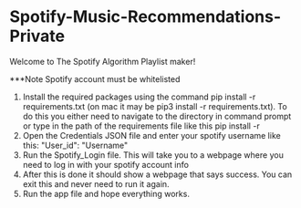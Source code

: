 # Spotify-Music-Recommendations-Private
Welcome to The Spotify Algorithm Playlist maker!

***Note Spotify account must be whitelisted

1. Install the required packages using the command pip install -r requirements.txt (on mac it may be pip3 install -r requirements.txt). To do this you either need to navigate to the directory in command prompt or type in the path of the requirements file like this pip install -r 
2. Open the Credentials JSON file and enter your spotify username like this: 
"User_id": "Username"
3. Run the Spotify_Login file. This will take you to a webpage where you need to log in with your spotify account info
4. After this is done it should show a webpage that says success. You can exit this and never need to run it again.
5. Run the app file and hope everything works.
